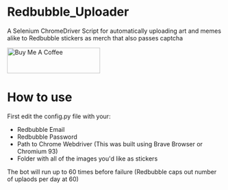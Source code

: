 # Redbubble_Uploader

A Selenium ChromeDriver Script for automatically uploading art and memes alike to Redbubble stickers as merch that also passes captcha

<a href="https://www.buymeacoffee.com/jonngan" target="_blank"><img src="https://cdn.buymeacoffee.com/buttons/v2/default-yellow.png" alt="Buy Me A Coffee" style="height: 60px !important;width: 217px !important;" ></a>

# How to use

First edit the config.py file with your:
- Redbubble Email
- Redbubble Password
- Path to Chrome Webdriver (This was built using Brave Browser or Chromium 93)
- Folder with all of the images you'd like as stickers



The bot will run up to 60 times before failure (Redbubble caps out number of uplaods per day at 60)


